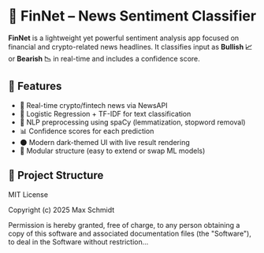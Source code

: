 # 🧠 FinNet – News Sentiment Classifier

**FinNet** is a lightweight yet powerful sentiment analysis app focused on financial and crypto-related news headlines. It classifies input as **Bullish 📈** or **Bearish 📉** in real-time and includes a confidence score.

## 🚀 Features

- 🔄 Real-time crypto/fintech news via NewsAPI  
- 🧠 Logistic Regression + TF-IDF for text classification  
- 🧼 NLP preprocessing using spaCy (lemmatization, stopword removal)  
- 📊 Confidence scores for each prediction  
- 🌑 Modern dark-themed UI with live result rendering  
- 🔧 Modular structure (easy to extend or swap ML models)

## 📂 Project Structure

MIT License

Copyright (c) 2025 Max Schmidt

Permission is hereby granted, free of charge, to any person obtaining a copy
of this software and associated documentation files (the "Software"), to deal
in the Software without restriction...

